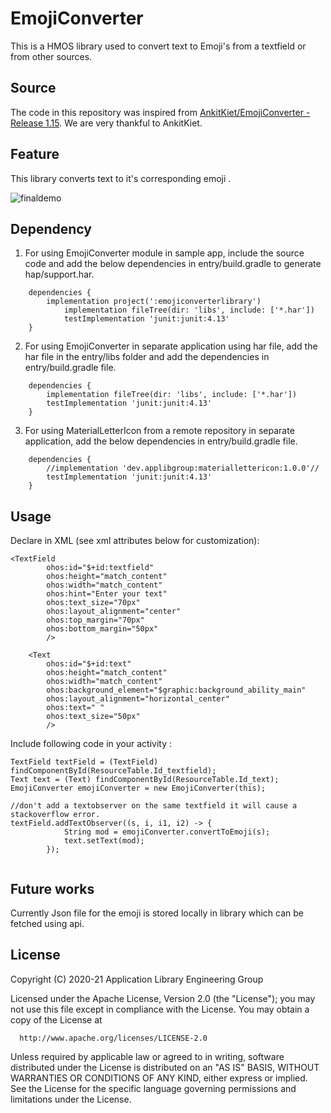 # EmojiConverter
This is a HMOS library used to convert text to Emoji's from a textfield or from other sources.  


## Source
The code in this repository was inspired from [AnkitKiet/EmojiConverter - Release 1.15](https://github.com/AnkitKiet/EmojiConverter). 
We are very thankful to AnkitKiet. 

## Feature
This library converts text to it's corresponding emoji .

![finaldemo](https://user-images.githubusercontent.com/60657039/129444769-961ac72c-85b2-41b5-b45d-aadd904349ce.gif)

## Dependency
1. For using EmojiConverter module in sample app, include the source code and add the below dependencies in entry/build.gradle to generate hap/support.har.
```
	dependencies {
		implementation project(':emojiconverterlibrary')
        	implementation fileTree(dir: 'libs', include: ['*.har'])
        	testImplementation 'junit:junit:4.13'
	}
```
2. For using EmojiConverter in separate application using har file, add the har file in the entry/libs folder and add the dependencies in entry/build.gradle file.
```
	dependencies {
		implementation fileTree(dir: 'libs', include: ['*.har'])
		testImplementation 'junit:junit:4.13'
	}

```
3. For using MaterialLetterIcon from a remote repository in separate application, add the below dependencies in entry/build.gradle file.
```
	dependencies {
		//implementation 'dev.applibgroup:materiallettericon:1.0.0'//
		testImplementation 'junit:junit:4.13'
	}

```
## Usage
Declare in XML (see xml attributes below for customization):

```
<TextField
        ohos:id="$+id:textfield"
        ohos:height="match_content"
        ohos:width="match_content"
        ohos:hint="Enter your text"
        ohos:text_size="70px"
        ohos:layout_alignment="center"
        ohos:top_margin="70px"
        ohos:bottom_margin="50px"
        />

    <Text
        ohos:id="$+id:text"
        ohos:height="match_content"
        ohos:width="match_content"
        ohos:background_element="$graphic:background_ability_main"
        ohos:layout_alignment="horizontal_center"
        ohos:text=" "
        ohos:text_size="50px"
        />
```

Include following code in your activity :
```
TextField textField = (TextField) findComponentById(ResourceTable.Id_textfield);
Text text = (Text) findComponentById(ResourceTable.Id_text);
EmojiConverter emojiConverter = new EmojiConverter(this);

//don't add a textobserver on the same textfield it will cause a stackoverflow error.
textField.addTextObserver((s, i, i1, i2) -> {
            String mod = emojiConverter.convertToEmoji(s);
            text.setText(mod);
        });
     
```

## Future works
Currently Json file for the emoji is stored locally in library which can be fetched using api. 

## License
 Copyright (C) 2020-21 Application Library Engineering Group

 Licensed under the Apache License, Version 2.0 (the "License");
 you may not use this file except in compliance with the License.
 You may obtain a copy of the License at

      http://www.apache.org/licenses/LICENSE-2.0

 Unless required by applicable law or agreed to in writing, software
 distributed under the License is distributed on an "AS IS" BASIS,
 WITHOUT WARRANTIES OR CONDITIONS OF ANY KIND, either express or implied.
 See the License for the specific language governing permissions and
 limitations under the License.